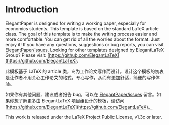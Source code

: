 <!-- Author: ddswhu -->
<!-- Email: ddswhu@outlook.com -->
<!-- Homepage: https://ddswhu.me/ -->
<!-- Program Email: elegantlatex2e@gmail.com -->

# Introduction

ElegantPaper is designed for writing a working paper, especially for economics students. This template is based on the standard LaTeX article class. The goal of this template is to make the writing process easier and more comfortable. You can get rid of all the worries about the format. Just enjoy it! If you have any questions, suggestions or bug reports, you can visit [ElegantPaper/issues](https://github.com/ElegantLaTeX/ElegantPaper/issues). Looking for other templates designed by ElegantLaTeX Group? Please visit: [https://github.com/ElegantLaTeX](https://github.com/ElegantLaTeX).


此模板基于 LaTeX 的 article 类，专为工作论文写作而设计。设计这个模板的初衷是让作者不用关心工作论文的格式，专心写作，从而有更加舒适，简便的写作体验。

如果你有其他问题、建议或者报告 bug，可以在 [ElegantPaper/issues](https://github.com/ElegantLaTeX/ElegantPaper/issues) 留言。如果你想了解更多由 ElegantLaTeX 项目组设计的模板，请访问 [https://github.com/ElegantLaTeX](https://github.com/ElegantLaTeX)。

This work is released under the LaTeX Project Public License, v1.3c or later. 
